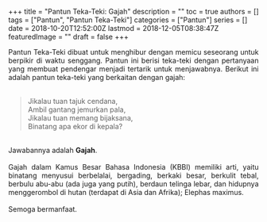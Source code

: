 +++
title = "Pantun Teka-Teki: Gajah"
description = ""
toc = true
authors = []
tags = ["Pantun", "Pantun Teka-Teki"]
categories = ["Pantun"]
series = []
date = 2018-10-20T12:52:00Z
lastmod = 2018-12-05T08:38:47Z
featuredImage = ""
draft = false
+++

<div style="text-align: justify;">Pantun Teka-Teki dibuat untuk menghibur dengan memicu seseorang untuk berpikir di waktu senggang. Pantun ini berisi teka-teki dengan pertanyaan yang membuat pendengar menjadi tertarik untuk menjawabnya. Berikut ini adalah pantun teka-teki yang berkaitan dengan gajah:<br /><br />
<blockquote class="tr_bq">Jikalau tuan tajuk cendana,<br />Ambil gantang jemurkan pala,<br />Jikalau tuan memang bijaksana,<br />Binatang apa ekor di kepala?</blockquote><br />
Jawabannya adalah <b>Gajah</b>.<br /><br />Gajah dalam Kamus Besar Bahasa Indonesia (KBBI) memiliki arti, yaitu binatang menyusui berbelalai, bergading, berkaki besar, berkulit tebal, berbulu abu-abu (ada juga yang putih), berdaun telinga lebar, dan hidupnya menggerombol di hutan (terdapat di Asia dan Afrika); Elephas maximus.<br /><br />Semoga bermanfaat.</div>
